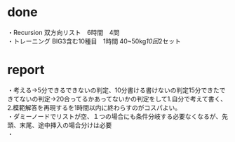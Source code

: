 # done 
・Recursion 双方向リスト　6時間　4問</br>
・トレーニング BIG3含む10種目　1時間 40~50kg*10回*2セット

# report
・考える→5分できるできないの判定、10分書ける書けないの判定15分できたできてないの判定→20合ってるかあってないかの判定をして1.自分で考えて書く、2.模範解答を再現するを1時間以内に終わらすのがコスパよい。</br>
・ダミーノードでリストが空、１つの場合にも条件分岐する必要なくなるが、先頭、末尾、途中挿入の場合分けは必要</br>
・